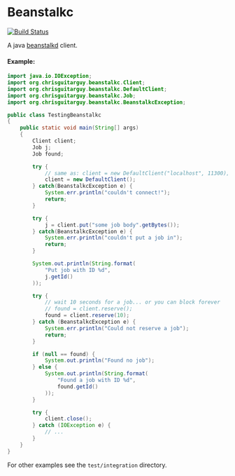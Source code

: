 Beanstalkc
==========

[![Build Status](https://travis-ci.org/chrisguitarguy/Beanstalkc.png?branch=master)](https://travis-ci.org/chrisguitarguy/Beanstalkc)

A java [beanstalkd](https://github.com/kr/beanstalkd) client.

#### Example:

```java
import java.io.IOException;
import org.chrisguitarguy.beanstalkc.Client;
import org.chrisguitarguy.beanstalkc.DefaultClient;
import org.chrisguitarguy.beanstalkc.Job;
import org.chrisguitarguy.beanstalkc.BeanstalkcException;

public class TestingBeanstalkc
{
    public static void main(String[] args)
    {
        Client client;
        Job j;
        Job found;

        try {
            // same as: client = new DefaultClient("localhost", 11300);
            client = new DefaultClient();
        } catch(BeanstalkcException e) {
            System.err.println("couldn't connect!");
            return;
        }

        try {
            j = client.put("some job body".getBytes());
        } catch(BeanstalkcException e) {
            System.err.println("couldn't put a job in");
            return;
        }

        System.out.println(String.format(
            "Put job with ID %d",
            j.getId()
        ));

        try {
            // wait 10 seconds for a job... or you can block forever
            // found = client.reserve();
            found = client.reserve(10);
        } catch (BeanstalkcException e) {
            System.err.println("Could not reserve a job");
            return;
        }

        if (null == found) {
            System.out.println("Found no job");
        } else {
            System.out.println(String.format(
                "Found a job with ID %d",
                found.getId()
            ));
        }

        try {
            client.close();
        } catch (IOException e) {
            // ...
        }
    }
}
```

For other examples see the `test/integration` directory.
